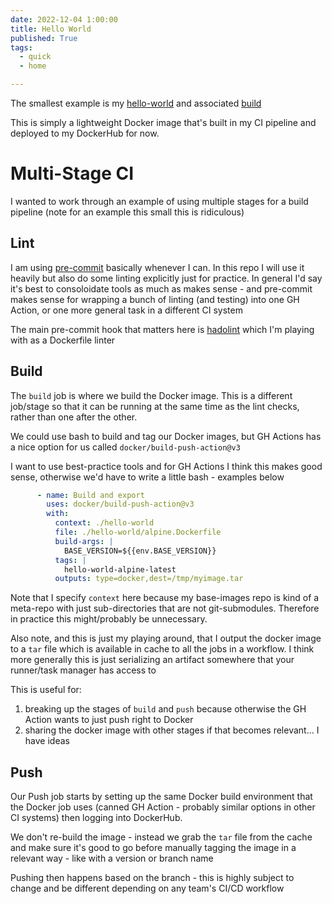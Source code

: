 ```yaml
---
date: 2022-12-04 1:00:00
title: Hello World
published: True
tags:
  - quick
  - home

---
```


The smallest example is my
[hello-world](https://github.com/pypeaday/pypeaday-base-images/tree/main/hello-world)
and associated
[build](https://github.com/pypeaday/pypeaday-base-images/blob/main/.github/workflows/ci-hello-world.yml)

This is simply a lightweight Docker image that's built in my CI pipeline and
deployed to my DockerHub for now.

# Multi-Stage CI

I wanted to work through an example of using multiple stages for a build
pipeline (note for an example this small this is ridiculous)

## Lint

I am using [pre-commit]() basically whenever I can. In this repo I will use it
heavily but also do some linting explicitly just for practice. In general I'd
say it's best to consoloidate tools as much as makes sense - and pre-commit
makes sense for wrapping a bunch of linting (and testing) into one GH Action,
or one more general task in a different CI system

The main pre-commit hook that matters here is
[hadolint](https://github.com/hadolint/hadolint) which I'm playing with as a
Dockerfile linter

## Build

The `build` job is where we build the Docker image. This is a different
job/stage so that it can be running at the same time as the lint checks, rather
than one after the other.

We could use bash to build and tag our Docker images, but GH Actions has a nice option for us called `docker/build-push-action@v3`

I want to use best-practice tools and for GH Actions I think this makes good
sense, otherwise we'd have to write a little bash - examples below

```yaml
      - name: Build and export
        uses: docker/build-push-action@v3
        with:
          context: ./hello-world
          file: ./hello-world/alpine.Dockerfile
          build-args: |
            BASE_VERSION=${{env.BASE_VERSION}}
          tags: |
            hello-world-alpine-latest
          outputs: type=docker,dest=/tmp/myimage.tar
```

Note that I specify `context` here because my base-images repo is kind of a
meta-repo with just sub-directories that are not git-submodules. Therefore in
practice this might/probably be unnecessary.

Also note, and this is just my playing around, that I output the docker image
to a `tar` file which is available in cache to all the jobs in a workflow. I
think more generally this is just serializing an artifact somewhere that your
runner/task manager has access to

This is useful for:
  1. breaking up the stages of `build` and `push` because otherwise the GH Action wants to just push right to Docker
  2. sharing the docker image with other stages if that becomes relevant... I have ideas

## Push

Our Push job starts by setting up the same Docker build environment that the
Docker job uses (canned GH Action - probably similar options in other CI
systems) then logging into DockerHub.

We don't re-build the image - instead we grab the `tar` file from the cache and
make sure it's good to go before manually tagging the image in a relevant way -
like with a version or branch name

Pushing then happens based on the branch - this is highly subject to change and
be different depending on any team's CI/CD workflow
